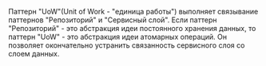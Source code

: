 Паттерн "UoW"(Unit of Work - "единица работы") выполняет связывание паттернов "Репозиторий" и "Сервисный слой".
Если паттерн "Репозиторий" - это абстракция идеи постоянного хранения данных, то паттерн "UoW" - это абстракция идеи атомарных операций. Он позволяет окончательно устранить связанность сервисного слоя со слоем данных.
